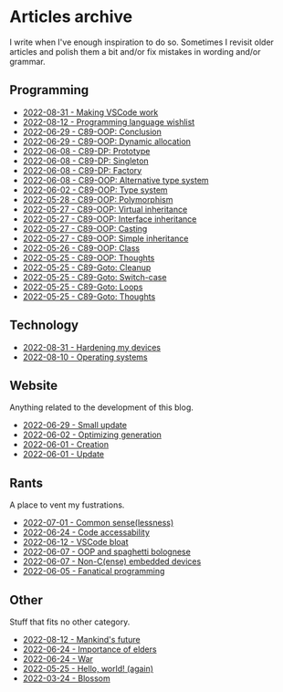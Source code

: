 # Articles archive

I write when I've enough inspiration to do so. Sometimes I revisit older
articles and polish them a bit and/or fix mistakes in wording and/or grammar.

## Programming

- [2022-08-31 - Making VSCode work](20220831-1.html)
- [2022-08-12 - Programming language wishlist](20220812-2.html)
- [2022-06-29 - C89-OOP: Conclusion](20220629-3.html)
- [2022-06-29 - C89-OOP: Dynamic allocation](20220629-2.html)
- [2022-06-08 - C89-DP: Prototype](20220608-4.html)
- [2022-06-08 - C89-DP: Singleton](20220608-3.html)
- [2022-06-08 - C89-DP: Factory](20220608-2.html)
- [2022-06-08 - C89-OOP: Alternative type system](20220608-1.html)
- [2022-06-02 - C89-OOP: Type system](20220602-2.html)
- [2022-05-28 - C89-OOP: Polymorphism](20220528-1.html)
- [2022-05-27 - C89-OOP: Virtual inheritance](20220527-4.html)
- [2022-05-27 - C89-OOP: Interface inheritance](20220527-3.html)
- [2022-05-27 - C89-OOP: Casting](20220527-2.html)
- [2022-05-27 - C89-OOP: Simple inheritance](20220527-1.html)
- [2022-05-26 - C89-OOP: Class](20220526-1.html)
- [2022-05-25 - C89-OOP: Thoughts](20220525-6.html)
- [2022-05-25 - C89-Goto: Cleanup](20220525-5.html)
- [2022-05-25 - C89-Goto: Switch-case](20220525-4.html)
- [2022-05-25 - C89-Goto: Loops](20220525-3.html)
- [2022-05-25 - C89-Goto: Thoughts](20220525-2.html)

## Technology

- [2022-08-31 - Hardening my devices](20220831-2.html)
- [2022-08-10 - Operating systems](20220810-1.html)

## Website

Anything related to the development of this blog.

- [2022-06-29 - Small update](20220629-1.html)
- [2022-06-02 - Optimizing generation](20220602-1.html)
- [2022-06-01 - Creation](20220601-2.html)
- [2022-06-01 - Update](20220601-1.html)

## Rants

A place to vent my fustrations.

- [2022-07-01 - Common sense(lessness)](20220701-1.html)
- [2022-06-24 - Code accessability](20220624-1.html)
- [2022-06-12 - VSCode bloat](20220612-1.html)
- [2022-06-07 - OOP and spaghetti bolognese](20220607-2.html)
- [2022-06-07 - Non-C(ense) embedded devices](20220607-1.html)
- [2022-06-05 - Fanatical programming](20220605-1.html)

## Other

Stuff that fits no other category.

- [2022-08-12 - Mankind's future](20220812-1.html)
- [2022-06-24 - Importance of elders](20220624-3.html)
- [2022-06-24 - War](20220624-2.html)
- [2022-05-25 - Hello, world! (again)](20220525-1.html)
- [2022-03-24 - Blossom](20220324-1.html)

